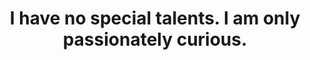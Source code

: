 ---
skip: true
title: I have no special talents. I am only passionately curious.
authorName: Albert Einstein
authorURL: http://pt.wikipedia.org/wiki/Albert_Einstein
---
